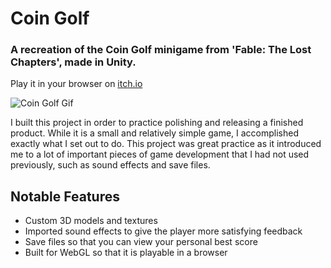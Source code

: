 # Coin Golf
### A recreation of the Coin Golf minigame from 'Fable: The Lost Chapters', made in Unity.

Play it in your browser on [itch.io](https://anthony-wessel.itch.io/coin-golf)

![Coin Golf Gif](/CoinGolf_Gif.gif)

I built this project in order to practice polishing and releasing a finished product. While it is a small and relatively simple game, I accomplished exactly what I set out to do. This project was great practice as it introduced me to a lot of important pieces of game development that I had not used previously, such as sound effects and save files.

## Notable Features
- Custom 3D models and textures
- Imported sound effects to give the player more satisfying feedback
- Save files so that you can view your personal best score
- Built for WebGL so that it is playable in a browser
